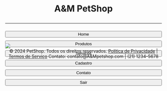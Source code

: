 <!DOCTYPE html>
<html lang="pt-BR">
<head>
    <meta charset="UTF-8">
    <meta http-equiv="X-UA-Compatible" content="ie=edge">
    <meta name="viewport" content="width=device-width, initial-scale=1.0">
    <link rel="stylesheet" href="https://cdn.jsdelivr.net/npm/bootstrap@4.0.0/dist/css/bootstrap.min.css" integrity="sha384-Gn5384xqQ1aoWXA+058RXPxPg6fy4IWvTNh0E263XmFcJlSAwiGgFAW/dAiS6JXm" crossorigin="anonymous">    
    <title>PetShop</title>
    <style>
        .classe_botao
        {
        width: 100%;
        margin-top: 10px;
        }
        div
        {
        width: 100%;
        height: 50px;
        }
        </style>
<!-- Cabeçalho    <link rel="stylesheet" href="styles.css"> --> <!-- Link para o arquivo CSS -->
</head>
<body>
        <div>
            <center><h1>A&M PetShop</h1></center>
        </div>
        <hr>
    <!-- Cabeçalho    </header> -->       
        <div class="container-fluid">
            <div class="row">
                <div class="col-sm-2">
                    <button onclick="window.open('fase 2.html'); self.close()" class="classe_botao btn btn-primary">Home</button>
                    <button onclick="func_carousel()" class="classe_botao btn btn-primary">Produtos</button>
                    <button class="classe_botao btn btn-primary">Servicos</button>
                    <button class="classe_botao btn btn-primary">Cadastro</button>
                    <button onclick="func_contatos()" class="classe_botao btn btn-primary">Contato</button>
                    <button onclick="self.close()" class="classe_botao btn btn-primary">Sair</button>                    
                </div>
                <div class="col-sm-04">
                    <left><img src="PET_PICT.png"></left>                
                    <footer class="footer">
                        <div class="footer" style="background-color: white;">
                        <center>© 2024 PetShop. Todos os direitos reservados.
                            <a href="#">Política de Privacidade</a> | <a href="#">Termos de Serviço</a>
                            Contato: contato@A&Mpetshop.com | (21) 1234-5678 
                        </center>
                        </div>
                    </footer>                      
                </div>
            </div>
        </div>
    <script src="https://code.jquery.com/jquery-3.2.1.slim.min.js" integrity="sha384-KJ3o2DKtIkvYIK3UENzmM7KCkRr/rE9/Qpg6aAZGJwFDMVNA/GpGFF93hXpG5KkN" crossorigin="anonymous"></script>
    <script src="https://cdn.jsdelivr.net/npm/popper.js@1.12.9/dist/umd/popper.min.js" integrity="sha384-ApNbgh9B+Y1QKtv3Rn7W3mgPxhU9K/ScQsAP7hUibX39j7fakFPskvXusvfa0b4Q" crossorigin="anonymous"></script>
    <script src="https://cdn.jsdelivr.net/npm/bootstrap@4.0.0/dist/js/bootstrap.min.js" integrity="sha384-JZR6Spejh4U02d8jOt6vLEHfe/JQGiRRSQQxSfFWpi1MquVdAyjUar5+76PVCmYl" crossorigin="anonymous"></script>
    <script>
        function func_contatos()
         {
            alert("Contato: contato@A&Mpetshop.com | (21) 1234-5678");
         }
    </script>
    <script>
         function func_carousel()
         {
            window.open('Product_Carousel.html')
         }
    </script>          
</body>
</html>
